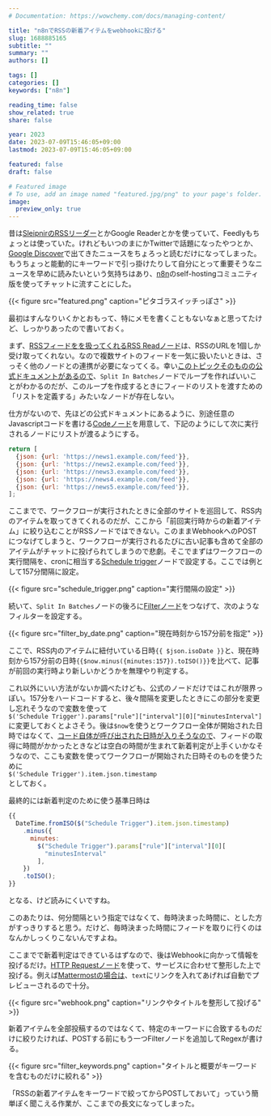 ```yaml
---
# Documentation: https://wowchemy.com/docs/managing-content/

title: "n8nでRSSの新着アイテムをwebhookに投げる"
slug: 1688885165
subtitle: ""
summary: ""
authors: []

tags: []
categories: []
keywords: ["n8n"]

reading_time: false
show_related: true
share: false

year: 2023
date: 2023-07-09T15:46:05+09:00
lastmod: 2023-07-09T15:46:05+09:00

featured: false
draft: false

# Featured image
# To use, add an image named "featured.jpg/png" to your page's folder.
image:
  preview_only: true
---
```


昔は[SleipnirのRSSリーダー](https://internet.watch.impress.co.jp/cda/news/2006/03/27/11384.html)とかGoogle Readerとかを使っていて、Feedlyもちょっとは使っていた。けれどもいつのまにかTwitterで話題になったやつとか、[Google Discover](https://developers.google.com/search/docs/appearance/google-discover)で出てきたニュースをちょろっと読むだけになってしまった。もうちょっと能動的にキーワードで引っ掛けたりして自分にとって重要そうなニュースを早めに読みたいという気持ちはあり、[n8n](https://n8n.io/)のself-hostingコミュニティ版を使ってチャットに流すことにした。

{{< figure src="featured.png" caption="ピタゴラスイッチっぽさ" >}}

最初はすんなりいくかとおもって、特にメモを書くこともないなぁと思ってたけど、しっかりあったので書いておく。

まず、[RSSフィードをを扱ってくれるRSS Readノード](https://docs.n8n.io/integrations/builtin/core-nodes/n8n-nodes-base.rssfeedread/)は、RSSのURLを1個しか受け取ってくれない。なので複数サイトのフィードを一気に扱いたいときは、さっそく他のノードとの連携が必要になってくる。幸い[このトピックそのものの公式ドキュメントがあるので](https://docs.n8n.io/integrations/builtin/core-nodes/n8n-nodes-base.splitinbatches/#example-usage-read-rss-feed-from-two-different-sources)、`Split In Batches`ノードでループを作ればいいことがわかるのだが、このループを作成するときにフィードのリストを渡すための「リストを定義する」みたいなノードが存在しない。

仕方がないので、先ほどの公式ドキュメントにあるように、別途任意のJavascriptコードを書ける[Codeノード](https://docs.n8n.io/integrations/builtin/core-nodes/n8n-nodes-base.code/)を用意して、下記のようにして次に実行されるノードにリストが渡るようにする。

```javascript
return [
  {json: {url: 'https://news1.example.com/feed'}},
  {json: {url: 'https://news2.example.com/feed'}},
  {json: {url: 'https://news3.example.com/feed'}},
  {json: {url: 'https://news4.example.com/feed'}},
  {json: {url: 'https://news5.example.com/feed'}},
];
```

ここまでで、ワークフローが実行されたときに全部のサイトを巡回して、RSS内のアイテムを取ってきてくれるのだが、ここから「前回実行時からの新着アイテム」に絞り込むことがRSSノードではできない。このままWebhookへのPOSTにつなげてしまうと、ワークフローが実行されるたびに古い記事も含めて全部のアイテムがチャットに投げられてしまうので悲劇。そこでまずはワークフローの実行間隔を、cronに相当する[Schedule trigger](https://docs.n8n.io/integrations/builtin/core-nodes/n8n-nodes-base.scheduletrigger/)ノードで設定する。ここでは例として157分間隔に設定。

{{< figure src="schedule_trigger.png" caption="実行間隔の設定" >}}

続いて、`Split In Batches`ノードの後ろに[Filterノード](https://docs.n8n.io/integrations/builtin/core-nodes/n8n-nodes-base.filter/)をつなげて、次のようなフィルターを設定する。

{{< figure src="filter_by_date.png" caption="現在時刻から157分前を指定" >}}

ここで、RSS内のアイテムに紐付いている日時`{{ $json.isoDate }}`と、現在時刻から157分前の日時`{{$now.minus({minutes:157}).toISO()}}`を比べて、記事が前回の実行時より新しいかどうかを無理やり判定する。

これ以外にいい方法がないか調べたけども、公式のノードだけではこれが限界っぽい。157分をハードコードすると、後々間隔を変更したときにこの部分を変更し忘れそうなので変数を使って  
`$('Schedule Trigger').params["rule"]["interval"][0]["minutesInterval"]`  
に変更しておくとよさそう。後は`$now`を使うとワークフロー全体が開始された日時ではなくて、[コード自体が呼び出された日時が入りそうなので](https://docs.n8n.io/code-examples/expressions/luxon/#variables)、フィードの取得に時間がかかったときなどは空白の時間が生まれて新着判定が上手くいかなそうなので、ここも変数を使ってワークフローが開始された日時そのものを使うために  
`$('Schedule Trigger').item.json.timestamp`  
としておく。

最終的には新着判定のために使う基準日時は
```javascript
{{
  DateTime.fromISO($("Schedule Trigger").item.json.timestamp)
    .minus({
      minutes:
        $("Schedule Trigger").params["rule"]["interval"][0][
          "minutesInterval"
        ],
    })
    .toISO();
}}
```
となる、けど読みにくいですね。

このあたりは、何分間隔という指定ではなくて、毎時決まった時間に、とした方がすっきりすると思う。だけど、毎時決まった時間にフィードを取りに行くのはなんかしっくりこないんですよね。

ここまでで新着判定はできているはずなので、後はWebhookに向かって情報を投げるだけ。[HTTP Requestノード](https://docs.n8n.io/integrations/builtin/core-nodes/n8n-nodes-base.httprequest/)を使って、サービスに合わせて整形した上で投げる。例えば[Mattermostの場合は](https://developers.mattermost.com/integrate/webhooks/incoming/)、`text`にリンクを入れてあげれば自動でプレビューされるので十分。

{{< figure src="webhook.png" caption="リンクやタイトルを整形して投げる" >}}

新着アイテムを全部投稿するのではなくて、特定のキーワードに合致するものだけに絞りたければ、POSTする前にもう一つFilterノードを追加してRegexが書ける。

{{< figure src="filter_keywords.png" caption="タイトルと概要がキーワードを含むものだけに絞れる" >}}

「RSSの新着アイテムをキーワードで絞ってからPOSTしておいて」っていう簡単ぽく聞こえる作業が、ここまでの長文になってしまった。
